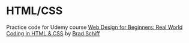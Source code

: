 # HTML/CSS

Practice code for Udemy course [Web Design for Beginners: Real World Coding in HTML & CSS](https://www.udemy.com/web-design-for-beginners-real-world-coding-in-html-css/)
by [Brad Schiff](https://twitter.com/LearnWebCode)
